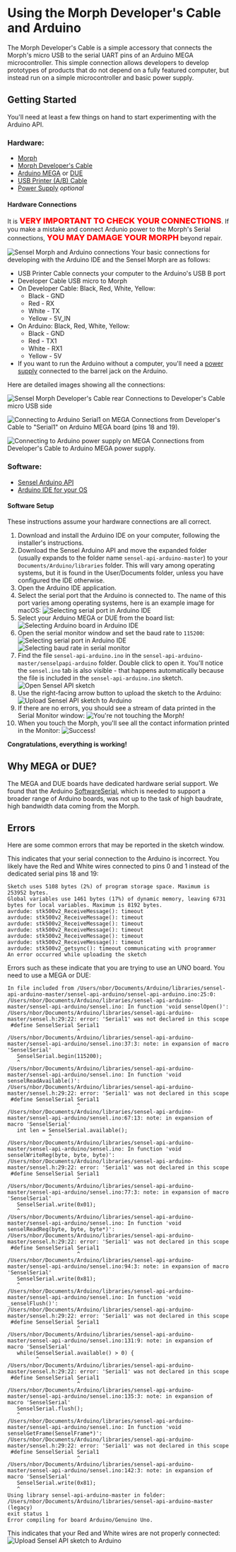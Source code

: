 # Using the Morph Developer's Cable and Arduino

The Morph Developer's Cable is a simple accessory that connects the Morph's micro USB to the serial UART pins of an Arduino MEGA microcontroller. This simple connection allows developers to develop prototypes of products that do not depend on a fully featured computer, but instead run on a simple microcontroller and basic power supply.

## Getting Started 

You'll need at least a few things on hand to start experimenting with the Arduino API.

### Hardware:

* [Morph](https://sensel.com/products/the-sensel-morph)
* [Morph Developer's Cable](https://sensel.com/collections/all/products/developers-cable)
* [Arduino MEGA](https://store.arduino.cc/usa/arduino-mega-2560-rev3) or [DUE](https://store.arduino.cc/usa/arduino-due)
* [USB Printer (A/B) Cable](https://www.monoprice.com/product?p_id=5438)
* [Power Supply](https://playground.arduino.cc/Learning/WhatAdapter) *optional*

#### Hardware Connections

It is <span style="color:red;font-weight:800;font-size:18px">VERY IMPORTANT TO CHECK YOUR CONNECTIONS</span>. If you make a mistake and connect Ardunio power to the Morph's Serial connections, <span style="color:red;font-weight:800;font-size:18px">YOU MAY DAMAGE YOUR MORPH</span> beyond repair.

![Sensel Morph and Arduino connections](img/arduino_allconnections.jpg)
Your basic connections for developing with the Arduino IDE and the Sensel Morph are as follows:

* USB Printer Cable connects your computer to the Arduino's USB B port
* Developer Cable USB micro to Morph
* On Developer Cable: Black, Red, White, Yellow:
    * Black - GND
    * Red - RX
    * White - TX
    * Yellow - 5V_IN
* On Arduino: Black, Red, White, Yellow:
    * Black - GND
    * Red - TX1
    * White - RX1
    * Yellow - 5V
* If you want to run the Arduino without a computer, you'll need a [power supply](https://playground.arduino.cc/Learning/WhatAdapter) connected to the barrel jack on the Arduino.

Here are detailed images showing all the connections:

![Sensel Morph Developer's Cable rear](img/arduino_devcable_back.jpg)
Connections to Developer's Cable micro USB side

![Connecting to Arduino Serial1 on MEGA](img/arduino_serialcnxns.jpg)
Connections from Developer's Cable to "Serial1" on Arduino MEGA board (pins 18 and 19).

![Connecting to Arduino power supply on MEGA](img/arduino_powercnxns.jpg)
Connections from Developer's Cable to Arduino MEGA power supply.

### Software:

* [Sensel Arduino API](https://github.com/sensel/sensel-api-arduino)
* [Arduino IDE for your OS](https://www.arduino.cc/en/Main/Software)

#### Software Setup
These instructions assume your hardware connections are all correct. 

1. Download and install the Arduino IDE on your computer, following the installer's instructions. 
1. Download the Sensel Arduino API and move the expanded folder (usually expands to the folder name `sensel-api-arduino-master`) to your `Documents/Arduino/libraries` folder. This will vary among operating systems, but it is found in the User/Documents folder, unless you have configured the IDE otherwise.
1. Open the Arduino IDE application. 
1. Select the serial port that the Arduino is connected to. The name of this port varies among operating systems, here is an example image for macOS:
![Selecting serial port in Arduino IDE](img/arduino_selectserial.jpg)
1. Select your Arduino MEGA or DUE from the board list:
![Selecting Arduino board in Arduino IDE](img/arduino_selectboard.jpg)
1. Open the serial monitor window and set the baud rate to `115200`:
![Selecting serial port in Arduino IDE](img/arduino_showserial.jpg)
![Selecting baud rate in serial monitor](img/arduino_selectbaud.jpg)
1. Find the file `sensel-api-arduino.ino` in the `sensel-api-arduino-master/senselpapi-arduino` folder. Double click to open it. You'll notice the `sensel.ino` tab is also visible - that happens automatically because the file is included in the `sensel-api-arduino.ino` sketch.
![Open Sensel API sketch](img/arduino_senselsketch.jpg)
1. Use the right-facing arrow button to upload the sketch to the Arduino:
![Upload Sensel API sketch to Arduino](img/ardunio_upload.jpg)
1. If there are no errors, you should see a stream of data printed in the Serial Monitor window:
![You're not touching the Morph!](img/arduino_nocontacts.jpg)
1. When you touch the Morph, you'll see all the contact information printed in the Monitor:
![Success!](img/arduino_contacts.jpg)

**Congratulations, everything is working!**

## Why MEGA or DUE?

The MEGA and DUE boards have dedicated hardware serial support. We found that the Arduino [SoftwareSerial](https://www.arduino.cc/en/Reference/SoftwareSerial), which is needed to support a broader range of Arduino boards, was not up to the task of high baudrate, high bandwidth data coming from the Morph. 

## Errors

Here are some common errors that may be reported in the sketch window.

This indicates that your serial connection to the Arduino is incorrect. You likely have the Red and White wires connected to pins 0 and 1 instead of the dedicated serial pins 18 and 19:
```
Sketch uses 5108 bytes (2%) of program storage space. Maximum is 253952 bytes.
Global variables use 1461 bytes (17%) of dynamic memory, leaving 6731 bytes for local variables. Maximum is 8192 bytes.
avrdude: stk500v2_ReceiveMessage(): timeout
avrdude: stk500v2_ReceiveMessage(): timeout
avrdude: stk500v2_ReceiveMessage(): timeout
avrdude: stk500v2_ReceiveMessage(): timeout
avrdude: stk500v2_ReceiveMessage(): timeout
avrdude: stk500v2_ReceiveMessage(): timeout
avrdude: stk500v2_getsync(): timeout communicating with programmer
An error occurred while uploading the sketch
```

Errors such as these indicate that you are trying to use an UNO board. You need to use a MEGA or DUE:
```
In file included from /Users/nbor/Documents/Arduino/libraries/sensel-api-arduino-master/sensel-api-arduino/sensel-api-arduino.ino:25:0:
/Users/nbor/Documents/Arduino/libraries/sensel-api-arduino-master/sensel-api-arduino/sensel.ino: In function 'void senselOpen()':
/Users/nbor/Documents/Arduino/libraries/sensel-api-arduino-master/sensel.h:29:22: error: 'Serial1' was not declared in this scope
 #define SenselSerial Serial1
                      ^
/Users/nbor/Documents/Arduino/libraries/sensel-api-arduino-master/sensel-api-arduino/sensel.ino:37:3: note: in expansion of macro 'SenselSerial'
   SenselSerial.begin(115200);
   ^
/Users/nbor/Documents/Arduino/libraries/sensel-api-arduino-master/sensel-api-arduino/sensel.ino: In function 'void senselReadAvailable()':
/Users/nbor/Documents/Arduino/libraries/sensel-api-arduino-master/sensel.h:29:22: error: 'Serial1' was not declared in this scope
 #define SenselSerial Serial1
                      ^
/Users/nbor/Documents/Arduino/libraries/sensel-api-arduino-master/sensel-api-arduino/sensel.ino:67:13: note: in expansion of macro 'SenselSerial'
   int len = SenselSerial.available();
             ^
/Users/nbor/Documents/Arduino/libraries/sensel-api-arduino-master/sensel-api-arduino/sensel.ino: In function 'void senselWriteReg(byte, byte, byte)':
/Users/nbor/Documents/Arduino/libraries/sensel-api-arduino-master/sensel.h:29:22: error: 'Serial1' was not declared in this scope
 #define SenselSerial Serial1
                      ^
/Users/nbor/Documents/Arduino/libraries/sensel-api-arduino-master/sensel-api-arduino/sensel.ino:77:3: note: in expansion of macro 'SenselSerial'
   SenselSerial.write(0x01);
   ^
/Users/nbor/Documents/Arduino/libraries/sensel-api-arduino-master/sensel-api-arduino/sensel.ino: In function 'void senselReadReg(byte, byte, byte*)':
/Users/nbor/Documents/Arduino/libraries/sensel-api-arduino-master/sensel.h:29:22: error: 'Serial1' was not declared in this scope
 #define SenselSerial Serial1
                      ^
/Users/nbor/Documents/Arduino/libraries/sensel-api-arduino-master/sensel-api-arduino/sensel.ino:94:3: note: in expansion of macro 'SenselSerial'
   SenselSerial.write(0x81);
   ^
/Users/nbor/Documents/Arduino/libraries/sensel-api-arduino-master/sensel-api-arduino/sensel.ino: In function 'void _senselFlush()':
/Users/nbor/Documents/Arduino/libraries/sensel-api-arduino-master/sensel.h:29:22: error: 'Serial1' was not declared in this scope
 #define SenselSerial Serial1
                      ^
/Users/nbor/Documents/Arduino/libraries/sensel-api-arduino-master/sensel-api-arduino/sensel.ino:131:9: note: in expansion of macro 'SenselSerial'
   while(SenselSerial.available() > 0) {
         ^
/Users/nbor/Documents/Arduino/libraries/sensel-api-arduino-master/sensel.h:29:22: error: 'Serial1' was not declared in this scope
 #define SenselSerial Serial1
                      ^
/Users/nbor/Documents/Arduino/libraries/sensel-api-arduino-master/sensel-api-arduino/sensel.ino:135:3: note: in expansion of macro 'SenselSerial'
   SenselSerial.flush();
   ^
/Users/nbor/Documents/Arduino/libraries/sensel-api-arduino-master/sensel-api-arduino/sensel.ino: In function 'void senselGetFrame(SenselFrame*)':
/Users/nbor/Documents/Arduino/libraries/sensel-api-arduino-master/sensel.h:29:22: error: 'Serial1' was not declared in this scope
 #define SenselSerial Serial1
                      ^
/Users/nbor/Documents/Arduino/libraries/sensel-api-arduino-master/sensel-api-arduino/sensel.ino:142:3: note: in expansion of macro 'SenselSerial'
   SenselSerial.write(0x81);
   ^
Using library sensel-api-arduino-master in folder: /Users/nbor/Documents/Arduino/libraries/sensel-api-arduino-master (legacy)
exit status 1
Error compiling for board Arduino/Genuino Uno.

```

This indicates that your Red and White wires are not properly connected:
![Upload Sensel API sketch to Arduino](img/arduino_noserialcnxn.jpg)